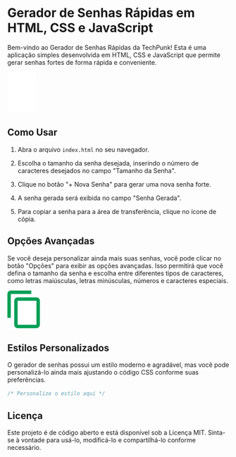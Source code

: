 # Gerador de Senhas Rápidas em HTML, CSS e JavaScript

Bem-vindo ao Gerador de Senhas Rápidas da TechPunk! Esta é uma aplicação simples desenvolvida em HTML, CSS e JavaScript que permite gerar senhas fortes de forma rápida e conveniente.

![Gerador de Senhas](/images/generate.png)

## Como Usar

1. Abra o arquivo `index.html` no seu navegador.

2. Escolha o tamanho da senha desejada, inserindo o número de caracteres desejados no campo "Tamanho da Senha".

3. Clique no botão "+ Nova Senha" para gerar uma nova senha forte.

4. A senha gerada será exibida no campo "Senha Gerada".

5. Para copiar a senha para a área de transferência, clique no ícone de cópia.

## Opções Avançadas

Se você deseja personalizar ainda mais suas senhas, você pode clicar no botão "Opções" para exibir as opções avançadas. Isso permitirá que você defina o tamanho da senha e escolha entre diferentes tipos de caracteres, como letras maiúsculas, letras minúsculas, números e caracteres especiais.

![Opções Avançadas](/images/copy.png)

## Estilos Personalizados

O gerador de senhas possui um estilo moderno e agradável, mas você pode personalizá-lo ainda mais ajustando o código CSS conforme suas preferências.

```css
/* Personalize o estilo aqui */
```

## Licença

Este projeto é de código aberto e está disponível sob a Licença MIT. Sinta-se à vontade para usá-lo, modificá-lo e compartilhá-lo conforme necessário.
